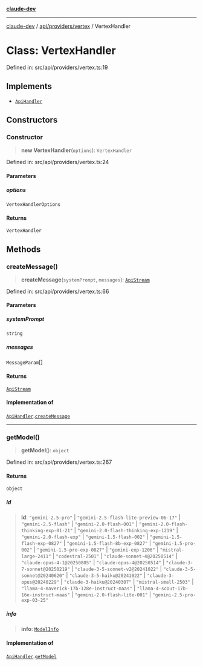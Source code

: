 [**claude-dev**](../../../../README.md)

***

[claude-dev](../../../../README.md) / [api/providers/vertex](../README.md) / VertexHandler

# Class: VertexHandler

Defined in: src/api/providers/vertex.ts:19

## Implements

- [`ApiHandler`](../../../interfaces/ApiHandler.md)

## Constructors

### Constructor

> **new VertexHandler**(`options`): `VertexHandler`

Defined in: src/api/providers/vertex.ts:24

#### Parameters

##### options

`VertexHandlerOptions`

#### Returns

`VertexHandler`

## Methods

### createMessage()

> **createMessage**(`systemPrompt`, `messages`): [`ApiStream`](../../../transform/stream/type-aliases/ApiStream.md)

Defined in: src/api/providers/vertex.ts:66

#### Parameters

##### systemPrompt

`string`

##### messages

`MessageParam`[]

#### Returns

[`ApiStream`](../../../transform/stream/type-aliases/ApiStream.md)

#### Implementation of

[`ApiHandler`](../../../interfaces/ApiHandler.md).[`createMessage`](../../../interfaces/ApiHandler.md#createmessage)

***

### getModel()

> **getModel**(): `object`

Defined in: src/api/providers/vertex.ts:267

#### Returns

`object`

##### id

> **id**: `"gemini-2.5-pro"` \| `"gemini-2.5-flash-lite-preview-06-17"` \| `"gemini-2.5-flash"` \| `"gemini-2.0-flash-001"` \| `"gemini-2.0-flash-thinking-exp-01-21"` \| `"gemini-2.0-flash-thinking-exp-1219"` \| `"gemini-2.0-flash-exp"` \| `"gemini-1.5-flash-002"` \| `"gemini-1.5-flash-exp-0827"` \| `"gemini-1.5-flash-8b-exp-0827"` \| `"gemini-1.5-pro-002"` \| `"gemini-1.5-pro-exp-0827"` \| `"gemini-exp-1206"` \| `"mistral-large-2411"` \| `"codestral-2501"` \| `"claude-sonnet-4@20250514"` \| `"claude-opus-4-1@20250805"` \| `"claude-opus-4@20250514"` \| `"claude-3-7-sonnet@20250219"` \| `"claude-3-5-sonnet-v2@20241022"` \| `"claude-3-5-sonnet@20240620"` \| `"claude-3-5-haiku@20241022"` \| `"claude-3-opus@20240229"` \| `"claude-3-haiku@20240307"` \| `"mistral-small-2503"` \| `"llama-4-maverick-17b-128e-instruct-maas"` \| `"llama-4-scout-17b-16e-instruct-maas"` \| `"gemini-2.0-flash-lite-001"` \| `"gemini-2.5-pro-exp-03-25"`

##### info

> **info**: [`ModelInfo`](../../../../shared/api/interfaces/ModelInfo.md)

#### Implementation of

[`ApiHandler`](../../../interfaces/ApiHandler.md).[`getModel`](../../../interfaces/ApiHandler.md#getmodel)
